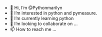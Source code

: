 - 👋 Hi, I’m @Pythonmarilyn
- 👀 I’m interested in python and pymeasure.
- 🌱 I’m currently learning python
- 💞️ I’m looking to collaborate on ...
- 📫 How to reach me ...

<!---
Pythonmarilyn/Pythonmarilyn is a ✨ special ✨ repository because its `README.md` (this file) appears on your GitHub profile.
You can click the Preview link to take a look at your changes.
--->
